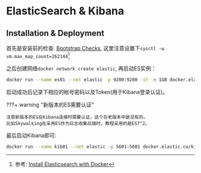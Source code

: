 # ElasticSearch & Kibana

## Installation & Deployment

首先是安装前的检查: [Bootstrap Checks](https://www.elastic.co/guide/en/elasticsearch/reference/8.11/bootstrap-checks.html),
这里注意设置下`sysctl -w vm.max_map_count=262144`[^1]

[^1]: 参考: [Install Elasticsearch with Docker](https://www.elastic.co/guide/en/elasticsearch/reference/7.17/docker.html)


之后创建网络`docker network create elastic`, 再启动ES实例：
```bash
docker run --name es01 --net elastic -p 9200:9200 -it -m 1GB docker.elastic.co/elasticsearch/elasticsearch:8.11.3
```

启动成功后记录下相应的帐号密码以及Token(用于Kibana登录认证)。

???+ warning "新版本的ES需要认证"

    注意新版本的ES在Kibana连接时需要认证，这个在老版本中是没有的。
    比如Skywalking在采用ES作为日志收集后端时，教程采用的是ES7^2。

[^2]: [Start a standalone container with ElasticSearch 7](https://skywalking.apache.org/docs/main/v9.1.0/en/setup/backend/backend-docker/)

最后启动Kibana即可:
```bash
docker run --name kib01 --net elastic -p 5601:5601 docker.elastic.co/kibana/kibana:8.11.3
```


